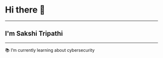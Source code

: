 # Hi there 👋

***************************************************
## I'm Sakshi Tripathi
***************************************************
📚 I’m currently learning about cybersecurity

